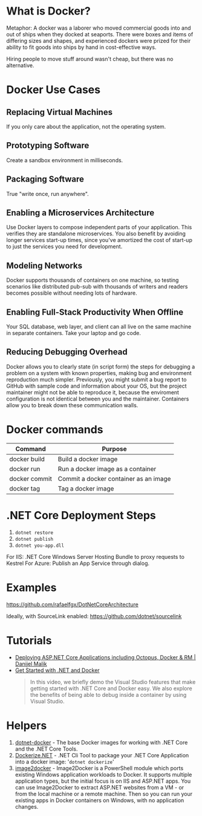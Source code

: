 # What is Docker?
Metaphor: A docker was a laborer who moved commercial goods into and out of ships when they docked at seaports.
There were boxes and items of differing sizes and shapes, 
and experienced dockers were prized for their ability to fit goods into ships by hand in cost-effective ways.

Hiring people to move stuff around wasn't cheap, but there was no alternative.

# Docker Use Cases

## Replacing Virtual Machines
If you only care about the application, not the operating system.

## Prototyping Software
Create a sandbox environment in milliseconds.

## Packaging Software
True "write once, run anywhere".

## Enabling a Microservices Architecture
Use Docker layers to compose independent parts of your application.  This verifies they are standalone microservices. You also benefit by avoiding longer services start-up times, since you've amortized the cost of start-up to just the services you need for development.

## Modeling Networks
Docker supports thousands of containers on one machine, so testing scenarios like distributed pub-sub with thousands of writers and readers becomes possible without needing lots of hardware.

## Enabling Full-Stack Productivity When Offline
Your SQL database, web layer, and client can all live on the same machine in separate containers. Take your laptop and go code.

## Reducing Debugging Overhead
Docker allows you to clearly state (in script form) the steps for debugging a problem on a system with known properties, making bug and environment reproduction much simpler.  Previously, you might submit a bug report to GitHub with sample code and information about your OS, but the project maintainer might not be able to reproduce it, because the enviroment configuration is not identical between you and the maintainer.  Containers allow you to break down these communication walls.

# Docker commands

| Command | Purpose |
| ------- | ------- |
| docker build | Build a docker image |
| docker run | Run a docker image as a container |
| docker commit | Commit a docker container as an image |
| docker tag | Tag a docker image |

# .NET Core Deployment Steps
1. `dotnet restore`
2. `dotnet publish`
3. `dotnet you-app.dll`

For IIS: .NET Core Windows Server Hosting Bundle to proxy requests to Kestrel
For Azure: Publish an App Service through dialog.

# Examples
https://github.com/rafaelfgx/DotNetCoreArchitecture

Ideally, with SourceLink enabled: https://github.com/dotnet/sourcelink

# Tutorials
* [Deploying ASP.NET Core Applications including Octopus, Docker & RM | Danijel Malik](https://www.youtube.com/watch?v=ni2tWx8lw3M)
* [Get Started with .NET and Docker](https://www.youtube.com/watch?v=MzKDtf29bCA)
    > In this video, we briefly demo the Visual Studio features that make getting started with .NET Core and Docker easy. We also explore the benefits of being able to debug inside a container by using Visual Studio.

# Helpers
1. [dotnet-docker](https://github.com/dotnet/dotnet-docker) - The base Docker images for working with .NET Core and the .NET Core Tools.
2. [Dockerize.NET](https://github.com/brthor/Dockerize.NET) - .NET Cli Tool to package your .NET Core Application into a docker image: '`dotnet dockerize`'
3. [image2docker](https://github.com/docker/communitytools-image2docker-win) - Image2Docker is a PowerShell module which ports existing Windows application workloads to Docker. It supports multiple application types, but the initial focus is on IIS and ASP.NET apps. You can use Image2Docker to extract ASP.NET websites from a VM - or from the local machine or a remote machine. Then so you can run your existing apps in Docker containers on Windows, with no application changes.
